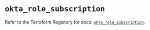# `okta_role_subscription`

Refer to the Terraform Registory for docs: [`okta_role_subscription`](https://registry.terraform.io/providers/okta/okta/4.2.0/docs/resources/role_subscription).
